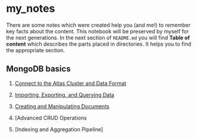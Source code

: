 # my_notes

There are some notes which were created help you (and me!) to remember key facts about the content. This notebook will be preserved by myself for the next generations. <lol><kek><cheburek>
In the next section of `README.md` you will find **Table of content** which describes the parts placed in directories. It helps you to find the appropriate section.

## MongoDB basics  

1. [Connect to the Atlas Cluster and Data Format](https://github.com/vvrubel/my_notes/blob/main/mongodb-basic/connect-to-cluster-1.md)  

2. [Importing, Exporting, and Querying Data](https://github.com/vvrubel/my_notes/blob/main/mongodb-basic/import-export-query-2.md)

3. [Creating and Manipulating Documents](https://github.com/vvrubel/my_notes/blob/main/mongodb-basic/docs-find-delete-update-3.md)  

4. [Advanced CRUD Operations

5. [Indexing and Aggregation Pipeline]




